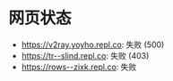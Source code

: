 # 网页状态
- https://v2ray.yoyho.repl.co: 失败 (500)
- https://tr--slind.repl.co: 失败 (403)
- https://rows--zixk.repl.co: 失败
